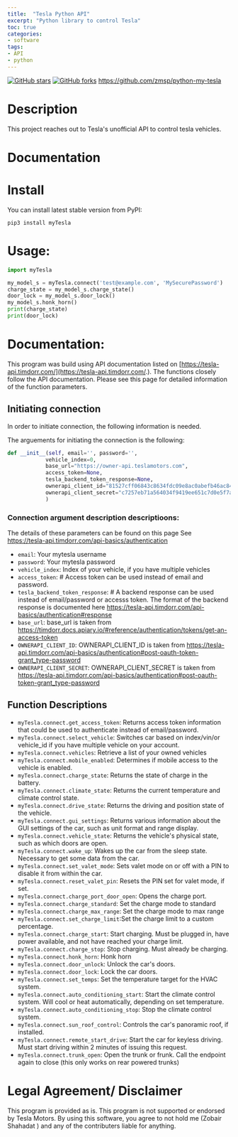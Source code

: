 ```yaml
---
title:  "Tesla Python API"
excerpt: "Python library to control Tesla"
toc: true
categories:
- software
tags:
- API
- python
---
```

[![GitHub stars](https://img.shields.io/github/stars/zmsp/python-my-tesla?style=for-the-badge)](https://github.com/zmsp/python-my-tesla/stargazers) [![GitHub forks](https://img.shields.io/github/forks/zmsp/python-my-tesla?style=for-the-badge)](https://github.com/zmsp/python-my-tesla)
https://github.com/zmsp/python-my-tesla

# Description

This project reaches out to Tesla's unofficial API to control tesla vehicles.

# Documentation

# Install

You can install latest stable version from PyPI:

```pip3 install myTesla```

# Usage:

```python
import myTesla

my_model_s = myTesla.connect('test@example.com', 'MySecurePassword')
charge_state = my_model_s.charge_state()
door_lock = my_model_s.door_lock()
my_model_s.honk_horn()
print(charge_state)
print(door_lock)
```

# Documentation:

This program was build using API documentation listed
on  [https://tesla-api.timdorr.com/](https://tesla-api.timdorr.com/.). The functions closely follow the API
documentation. Please see this page for detailed information of the function parameters.

## Initiating connection

In order to initiate connection, the following information is needed.

The arguements for initiating the connection is the following:

```python
def __init__(self, email='', password='',
            vehicle_index=0,
            base_url="https://owner-api.teslamotors.com",
            access_token=None,
            tesla_backend_token_response=None,
            ownerapi_client_id="81527cff06843c8634fdc09e8ac0abefb46ac849f38fe1e431c2ef2106796384",
            ownerapi_client_secret="c7257eb71a564034f9419ee651c7d0e5f7aa6bfbd18bafb5c5c033b093bb2fa3",
            )
```

### Connection argument description descriptioons:

The details of these parameters can be found on this page See https://tesla-api.timdorr.com/api-basics/authentication

* `email`: Your mytesla username
* `password`: Your mytesla password
* `vehicle_index`: Index of your vehicle, if you have multiple vehicles
* `access_token`:  # Access token can be used instead of email and password.
* `tesla_backend_token_response`: # A backend response can be used instead of email/password or accesss token. The
  format of the backend response is documented here https://tesla-api.timdorr.com/api-basics/authentication#response
* `base_url`: base_url is taken from https://timdorr.docs.apiary.io/#reference/authentication/tokens/get-an-access-token
* `OWNERAPI_CLIENT_ID`: OWNERAPI_CLIENT_ID is taken
  from https://tesla-api.timdorr.com/api-basics/authentication#post-oauth-token-grant_type-password
* `OWNERAPI_CLIENT_SECRET`:  OWNERAPI_CLIENT_SECRET is taken
  from https://tesla-api.timdorr.com/api-basics/authentication#post-oauth-token-grant_type-password

## Function Descriptions

* `myTesla.connect.get_access_token`: Returns access token information that could be used to authenticate instead of
  email/password.
* `myTesla.connect.select_vehicle`: Switches car based on index/vin/or vehicle_id if you have multiple vehicle on your
  account.
* `myTesla.connect.vehicles`: Retrieve a list of your owned vehicles
* `myTesla.connect.mobile_enabled`: Determines if mobile access to the vehicle is enabled.
* `myTesla.connect.charge_state`: Returns the state of charge in the battery.
* `myTesla.connect.climate_state`: Returns the current temperature and climate control state.
* `myTesla.connect.drive_state`: Returns the driving and position state of the vehicle.
* `myTesla.connect.gui_settings`: Returns various information about the GUI settings of the car, such as unit format and
  range display.
* `myTesla.connect.vehicle_state`: Returns the vehicle's physical state, such as which doors are open.
* `myTesla.connect.wake_up`: Wakes up the car from the sleep state. Necessary to get some data from the car.
* `myTesla.connect.set_valet_mode`: Sets valet mode on or off with a PIN to disable it from within the car.
* `myTesla.connect.reset_valet_pin`: Resets the PIN set for valet mode, if set.
* `myTesla.connect.charge_port_door_open`: Opens the charge port.
* `myTesla.connect.charge_standard`: Set the charge mode to standard
* `myTesla.connect.charge_max_range`: Set the charge mode to max range
* `myTesla.connect.set_charge_limit`:Set the charge limit to a custom percentage.
* `myTesla.connect.charge_start`: Start charging. Must be plugged in, have power available, and not have reached your
  charge limit.
* `myTesla.connect.charge_stop`: Stop charging. Must already be charging.
* `myTesla.connect.honk_horn`: Honk horn
* `myTesla.connect.door_unlock`:  Unlock the car's doors.
* `myTesla.connect.door_lock`: Lock the car doors.
* `myTesla.connect.set_temps`: Set the temperature target for the HVAC system.
* `myTesla.connect.auto_conditioning_start`: Start the climate control system. Will cool or heat automatically,
  depending on set temperature.
* `myTesla.connect.auto_conditioning_stop`: Stop the climate control system.
* `myTesla.connect.sun_roof_control`: Controls the car's panoramic roof, if installed.
* `myTesla.connect.remote_start_drive`: Start the car for keyless driving. Must start driving within 2 minutes of
  issuing this request.
* `myTesla.connect.trunk_open`: Open the trunk or frunk. Call the endpoint again to close (this only works on rear
  powered trunks)

# Legal Agreement/ Disclaimer

This program is provided as is. This program is not supported or endorsed by Tesla Motors. By using this software, you
agree to not hold me (Zobair Shahadat ) and any of the contributers liable for anything.